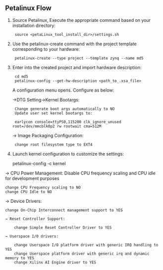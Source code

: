## Petalinux Flow

1. Source Petalinux, Execute the appropriate command based on your installation directory:

		source <petaLinux_tool_install_dir>/settings.sh


2. Use the petalinux-create command with the project template corresponding to your hardware:

		petalinux-create --type project --template zynq --name md5


3. Enter into the created project and import hardware description:

		cd md5
		petalinux-config --get-hw-description <path_to_.xsa_file>

	
 	A configuration menu opens. Configure as below: 
	
 	->DTG Setting->Kernel Bootargs:

		Change generate boot args automatically to NO
		Update user set kernel bootargs to:

   		earlycon console=ttyPS0,115200 clk_ignore_unused root=/dev/mmcblk0p2 rw rootwait cma=512M
	
	→ Image Packaging Configuration:
		
  		change root filesystem type to EXT4
  
  
4. Launch kernel configuration to customize the settings:

	petalinux-config -c kernel

→ CPU Power Management: Disable CPU frequency scaling and CPU idle for development purposes

	change CPU Frequency scaling to NO
	change CPU Idle to NO

→ Device Drivers:

	change On-Chip Interconnect management support to YES

	→ Reset Controller Support:

		change Simple Reset Controller Driver to YES
	
	→ Userspace I/O drivers:

		change Userspace I/O platform driver with generic IRQ handling to YES
		change Userspace platform driver with generic irq and dynamic memory to YES
		change Xilinx AI Engine driver to YES
